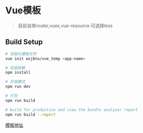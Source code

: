 # Vue模板

> 目前自带router,vuex,vue-resource.可选择less

## Build Setup

``` bash
# 初始化模板文件
vue init wxjbnu/vue_temp <app-name>

# 安装依赖
npm install

# 开发模式
npm run dev

# 打包
npm run build

# build for production and view the bundle analyzer report
npm run build --report
```
[模板地址](https://github.com/wxjbnu/vue_temp)
